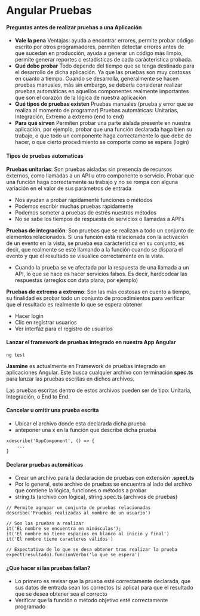 # Angular Pruebas

#### Preguntas antes de realizar pruebas a una Aplicación

- **Vale la pena**
Ventajas: ayuda a encontrar errores, permite probar código escrito por otros programadores, permiten detectar errores antes de que sucedan en producción, ayuda a generar un código más limpio, permite generar reportes o estadisticas de cada carácteristica probada.
- **Qué debo probar**
Todo depende del tiempo que se tenga destinado para el desarrollo de dicha aplicación. Ya que las pruebas son muy costosas en cuanto a tiempo.
Cuando se desarrolla, generalmente se hacen pruebas manuales, más sin embargo, se debería considerar realizar pruebas automáticas en aquellos componentes realmente importantes que son el corazón de la lógica de nuestra aplicación
- **Qué tipos de pruebas existen**
Pruebas manuales (prueba y error que se realiza al momento de programar)
Pruebas automáticas: Unitarias, Integración, Extremo a extremo (end to end) 
- **Para qué sirven**
Permiten probar una parte aislada presente en nuestra aplicación, por ejemplo, probar que una función declarada haga bien su trabajo, o que todo un componente haga correctamente lo que debe de hacer, o que cierto procedimiento se comporte como se espera (login)

#### Tipos de pruebas automaticas
**Pruebas unitarias**: Son pruebas aisladas sin presencia de recursos externos, como llamadas a un API u otro componente o servicio. Probar que una función haga correctamente su trabajo y no se rompa con alguna variación en el valor de sus parámetros de entrada
- Nos ayudan a probar rápidamente funciones o métodos
- Podemos escribir muchas pruebas rápidamente
- Podemos someter a pruebas de estrés nuestros métodos
- No se sabe los tiempos de respuesta de servicios o llamadas a API's

**Pruebas de integración**: Son pruebas que se realizan a todo un conjunto de elementos relacionados. Si una función está relacionada con la activación de un evento en la vista, se prueba esa carácteristica en su conjunto, es decir, que realmente se esté llamando a la función cuando se dispara el evento y que el resultado se visualice correctamente en la vista.
- Cuando la prueba se ve afectada por la respuesta de una llamada a un API, lo que se hace es hacer servicios falsos. Es decir, hardcodear las respuestas (arreglos con data plana, por ejemplo)

**Pruebas de extremo a extremo**: Son las más costosas en cuento a tiempo, su finalidad es probar todo un conjunto de procedimientos para verificar que el resultado es realmente lo que se espera obtener
- Hacer login
- Clic en registrar usuarios
- Ver interfaz para el registro de usuarios


#### Lanzar el framework de pruebas integrado en nuestra App Angular
```
ng test
```

**Jasmine** es actualmente en Framework de pruebas integrado en aplicaciones Angular. Este busca cualquier archivo con terminación **spec.ts** para lanzar las pruebas escritas en dichos archivos.

Las pruebas escritas dentro de estos archivos pueden ser de tipo: Unitaria, Integración, o End to End.

#### Cancelar u omitir una prueba escrita
- Ubicar el archivo donde esta declarada dicha prueba
- anteponer una x en la función que describe dicha prueba
```
xdescribe('AppComponent', () => {
    ...
}
```

#### Declarar pruebas automáticas
- Crear un archivo para la declaración de pruebas con extensión **.spect.ts**
- Por lo general, este archivo de pruebas se encuentra al lado del archivo que contiene la lógica, funciones o métodos a probar
- string.ts (archivo con lógica), string.spec.ts (archivos de pruebas)
```
// Permite agrupar un conjunto de pruebas relacionadas
describe('Pruebas realizadas al nombre de un usuario')

// Son las pruebas a realizar
it('EL nombre se encuentra en minúsculas');
it('El nombre no tiene espacios en blanco al inicio y final')
it('El nombre tiene caracteres válidos')

// Expectativa de lo que se desa obtener tras realizar la prueba
expect(resultado).funcionVerbo('lo que se espera')
```

#### ¿Que hacer si las pruebas fallan?
- Lo primero es revisar que la prueba esté correctamente declarada, que sus datos de entrada sean los correctos (si aplica) para que el resultado que se desea obtener sea el correcto
- Verificar que la función o método objetivo esté correctamente programado